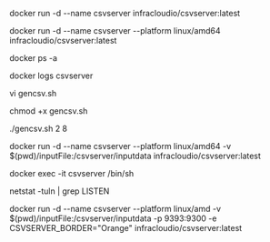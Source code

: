 docker run -d --name csvserver infracloudio/csvserver:latest


docker run -d --name csvserver --platform linux/amd64 infracloudio/csvserver:latest  

docker ps -a

docker logs csvserver

vi gencsv.sh

chmod +x gencsv.sh

./gencsv.sh 2 8


docker run -d --name csvserver --platform linux/amd64 -v $(pwd)/inputFile:/csvserver/inputdata infracloudio/csvserver:latest


docker exec -it csvserver /bin/sh

netstat -tuln | grep LISTEN

docker run -d --name csvserver --platform linux/amd -v $(pwd)/inputFile:/csvserver/inputdata -p 9393:9300 -e CSVSERVER_BORDER="Orange" infracloudio/csvserver:latest
